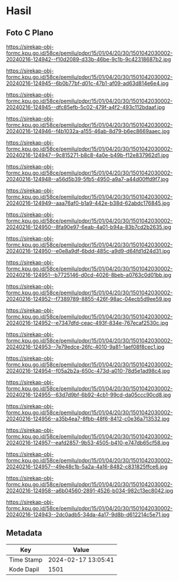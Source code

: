# Hasil

## Foto C Plano

https://sirekap-obj-formc.kpu.go.id/58ce/pemilu/pdpr/15/01/04/20/30/1501042030002-20240216-124942--f10d2089-d33b-46be-9c1b-9c42318687b2.jpg

https://sirekap-obj-formc.kpu.go.id/58ce/pemilu/pdpr/15/01/04/20/30/1501042030002-20240216-124945--6b0b77bf-d01c-47b1-af09-ad63d814e6e4.jpg

https://sirekap-obj-formc.kpu.go.id/58ce/pemilu/pdpr/15/01/04/20/30/1501042030002-20240216-124945--dfc85efb-5c02-479f-a4f2-493c112bdaaf.jpg

https://sirekap-obj-formc.kpu.go.id/58ce/pemilu/pdpr/15/01/04/20/30/1501042030002-20240216-124946--f4b1032a-a155-46ab-8d79-b6ec8669aaec.jpg

https://sirekap-obj-formc.kpu.go.id/58ce/pemilu/pdpr/15/01/04/20/30/1501042030002-20240216-124947--9c815271-b8c8-4a0e-b49b-f12e837962d1.jpg

https://sirekap-obj-formc.kpu.go.id/58ce/pemilu/pdpr/15/01/04/20/30/1501042030002-20240216-124948--a56d5b39-5fb5-4950-a9a7-a44d00ffd9f7.jpg

https://sirekap-obj-formc.kpu.go.id/58ce/pemilu/pdpr/15/01/04/20/30/1501042030002-20240216-124949--aaa76af0-b1a9-442e-b38d-62abdc176845.jpg

https://sirekap-obj-formc.kpu.go.id/58ce/pemilu/pdpr/15/01/04/20/30/1501042030002-20240216-124950--8fa90e97-6eab-4a01-b94a-83b7cd2b2635.jpg

https://sirekap-obj-formc.kpu.go.id/58ce/pemilu/pdpr/15/01/04/20/30/1501042030002-20240216-124950--e0e8a9df-6bdd-485c-a9d9-d64fd1d24d31.jpg

https://sirekap-obj-formc.kpu.go.id/58ce/pemilu/pdpr/15/01/04/20/30/1501042030002-20240216-124951--b7725146-d0cd-4026-8beb-a0763c0d01bb.jpg

https://sirekap-obj-formc.kpu.go.id/58ce/pemilu/pdpr/15/01/04/20/30/1501042030002-20240216-124952--f7389789-8855-426f-98ac-04ecb5d9ee59.jpg

https://sirekap-obj-formc.kpu.go.id/58ce/pemilu/pdpr/15/01/04/20/30/1501042030002-20240216-124952--e7347dfd-ceac-493f-834e-767ecaf2530c.jpg

https://sirekap-obj-formc.kpu.go.id/58ce/pemilu/pdpr/15/01/04/20/30/1501042030002-20240216-124953--7e79edce-26fc-4010-9a81-1aef08f8cec1.jpg

https://sirekap-obj-formc.kpu.go.id/58ce/pemilu/pdpr/15/01/04/20/30/1501042030002-20240216-124954--f05a2b2a-650c-473d-a010-78d5e1ad98c4.jpg

https://sirekap-obj-formc.kpu.go.id/58ce/pemilu/pdpr/15/01/04/20/30/1501042030002-20240216-124955--63d7d9bf-6b92-4cb1-99cd-da05ccc90cd8.jpg

https://sirekap-obj-formc.kpu.go.id/58ce/pemilu/pdpr/15/01/04/20/30/1501042030002-20240216-124956--a35b4ea7-8fbb-48f6-8412-c0e36a713532.jpg

https://sirekap-obj-formc.kpu.go.id/58ce/pemilu/pdpr/15/01/04/20/30/1501042030002-20240216-124957--eafd2857-9b53-4505-b410-e747db65cf58.jpg

https://sirekap-obj-formc.kpu.go.id/58ce/pemilu/pdpr/15/01/04/20/30/1501042030002-20240216-124957--49e48c1b-5a2a-4a16-8482-c831825ffce6.jpg

https://sirekap-obj-formc.kpu.go.id/58ce/pemilu/pdpr/15/01/04/20/30/1501042030002-20240216-124958--a6b04560-2891-4526-b034-982c13ec8042.jpg

https://sirekap-obj-formc.kpu.go.id/58ce/pemilu/pdpr/15/01/04/20/30/1501042030002-20240216-124943--2dc0adb5-34da-4a17-9d8b-d612214c5e71.jpg


## Metadata

| Key        | Value               |
| ---------- | ------------------- |
| Time Stamp | 2024-02-17 13:05:41 |
| Kode Dapil | 1501                |




